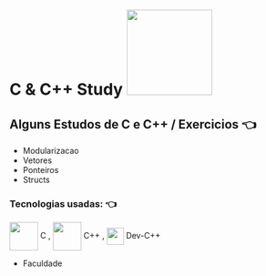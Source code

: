# C & C++ Study <img height="150" width="150" src="https://c.tenor.com/_DOBjnGspYAAAAAM/code-coding.gif">


## Alguns Estudos de C e C++ / Exercicios 👈 
 - Modularizacao
 - Vetores
 - Ponteiros
 - Structs

### Tecnologias usadas: 👈 
<img align="center" height="50" width="50" src="https://cdn.jsdelivr.net/gh/devicons/devicon/icons/c/c-original.svg"> C ,
<img align="center" height="50" width="50" src="https://cdn.jsdelivr.net/gh/devicons/devicon/icons/cplusplus/cplusplus-original.svg"> C++ ,
<img align="center" height="30" width="30" src="https://images-wixmp-ed30a86b8c4ca887773594c2.wixmp.com/i/6796fe47-907a-4f6f-8075-8722ea4708d1/dapvn1w-76f47a94-188c-4a3e-b3bb-fc06c0d93566.png"> Dev-C++
 - Faculdade
